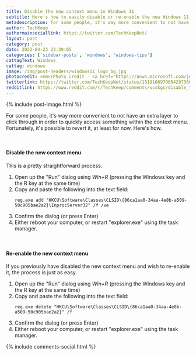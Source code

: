 ```yaml
---
title: Disable the new context menu in Windows 11
subtitle: Here's how to easily disable or re-enable the new Windows 11 context menu, also known as the "right-click" menu.
metadescription: For some people, it's way more convenient to not have an extra layer to click through in order to quickly access something within the context menu. Fortunately, it's possible to revert it, at least for now. Here's how.
author: TechKeep
authormainsociallink: https://twitter.com/TechKeepNet/
layout: post
category: post
date: 2022-04-23 23:39:05
categories: ['sidebar-posts', 'windows', 'windows-tips']
cattagText: Windows
cattag: windows
image: /img/post-headers/windows11_logo_bg.jpg
photocredit: <em>(Photo credit - <a href="https://news.microsoft.com/june-24-2021/" target="_blank" rel="noreferrer noopener">Microsoft</a>)</em>
twitterlink: https://twitter.com/TechKeepNet/status/1519166970054287360
redditlink: https://www.reddit.com/r/TechKeep/comments/ucskgs/disable_the_new_context_menu_in_windows_11/
---
```


{% include post-image.html %}

<p>For some people, it's way more convenient to not have an extra layer to click through in order to quickly access something within the context menu. Fortunately, it's possible to revert it, at least for now. Here's how.</p>

&nbsp;

<h4>Disable the new context menu</h4>

<p>This is a pretty straightforward process.</p>

<ol>
	<li>Open up the "Run" dialog using <em>Win+R</em> (pressing the Windows key and the R key at the same time)</li>
	<li>Copy and paste the following into the text field:</li>
	<li style="list-style-type:none;"><pre><code class="language-powershell">reg.exe add "HKCU\Software\Classes\CLSID\{86ca1aa0-34aa-4e8b-a509-50c905bae2a2}\InprocServer32" /f /ve</code></pre></li>
	<li value="3">Confirm the dialog (or press Enter)</li>
	<li>Either reboot your computer, or restart "explorer.exe" using the task manager.</li>
</ol>

&nbsp;

<h4>Re-enable the new context menu</h4>

<p>If you previously have disabled the new context menu and wish to re-enable it, the process is just as easy.</p>

<ol>
	<li>Open up the "Run" dialog using <em>Win+R</em> (pressing the Windows key and the R key at the same time)</li>
	<li>Copy and paste the following into the text field:</li>
	<li style="list-style-type:none;"><pre><code class="language-powershell">reg.exe delete "HKCU\Software\Classes\CLSID\{86ca1aa0-34aa-4e8b-a509-50c905bae2a2}" /f</code></pre></li>
	<li value="3">Confirm the dialog (or press Enter)</li>
	<li>Either reboot your computer, or restart "explorer.exe" using the task manager.</li>
</ol>

{% include comments-social.html %}